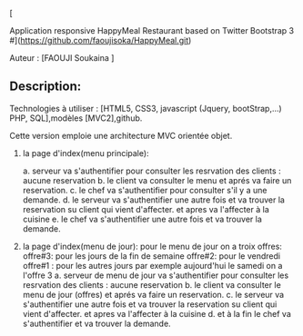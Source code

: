[

Application responsive HappyMeal Restaurant  based on Twitter Bootstrap 3
#](https://github.com/faoujisoka/HappyMeal.git)
 
 
Auteur : [FAOUJI Soukaina ] 

## Description:

Technologies à utiliser : [HTML5, CSS3, javascript (Jquery, bootStrap,…) PHP, SQL],modèles [MVC2],github.

 Cette version emploie une architecture MVC orientée objet.

1. la page d'index(menu principale):  
   
     a. serveur va s'authentifier pour consulter les resrvation des clients : aucune reservation
     b. le client va consulter le menu et aprés va faire un reservation.
     c. le chef  va s'authentifier pour consulter s'il y a une demande.
     d. le serveur va s'authentifier une autre fois et va trouver la reservation su client qui vient d'affecter. 
        et apres va l'affecter à la cuisine 
     e. le chef va s'authentifier une autre fois et va trouver la demande. 
     
      
 2. la page d'index(menu de jour): 
         pour le menu de jour on a troix offres: 
            offre#3: pour les jours de la fin de semaine
            offre#2: pour le vendredi
            offre#1 : pour les autres jours 
      par exemple aujourd'hui le samedi on a l'offre 3
         a. serveur de menu de jour va s'authentifier pour consulter les resrvation des clients : aucune reservation
         b. le client va consulter le menu de jour (offres) et aprés va faire un reservation.
     c. le serveur va s'authentifier une autre fois et va trouver la reservation su client qui vient d'affecter. et apres va l'affecter à la cuisine 
     d. et à la fin le chef va s'authentifier et va trouver la demande. 
